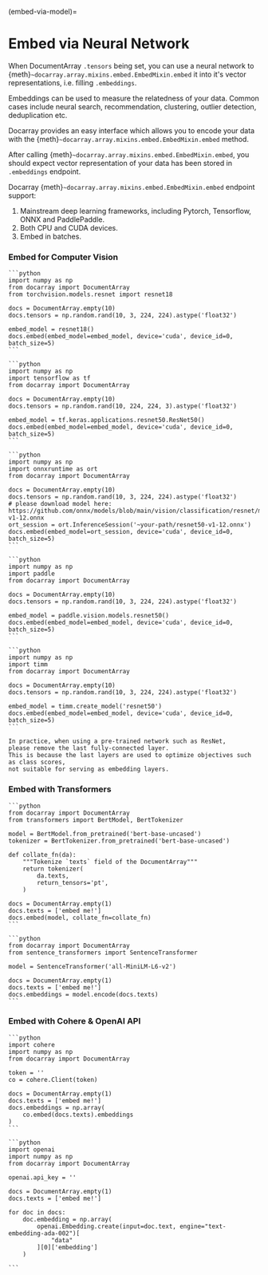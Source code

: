 (embed-via-model)=
# Embed via Neural Network

When DocumentArray `.tensors` being set,
you can use a neural network to {meth}`~docarray.array.mixins.embed.EmbedMixin.embed` it into it's vector representations,
i.e. filling `.embeddings`.

Embeddings can be used to measure the relatedness of your data.
Common cases include neural search, recommendation, clustering, outlier detection, deduplication etc.

Docarray provides an easy interface which allows you to encode your data with
the {meth}`~docarray.array.mixins.embed.EmbedMixin.embed` method.

After calling {meth}`~docarray.array.mixins.embed.EmbedMixin.embed`,
you should expect vector representation of your data has been stored in `.embeddings` endpoint.

Docarray {meth}`~docarray.array.mixins.embed.EmbedMixin.embed` endpoint support:

1. Mainstream deep learning frameworks, including Pytorch, Tensorflow, ONNX and PaddlePaddle.
2. Both CPU and CUDA devices.
3. Embed in batches.

### Embed for Computer Vision

````{tab} Torchvision ResNet50
```python
import numpy as np
from docarray import DocumentArray
from torchvision.models.resnet import resnet18

docs = DocumentArray.empty(10)
docs.tensors = np.random.rand(10, 3, 224, 224).astype('float32')

embed_model = resnet18()
docs.embed(embed_model=embed_model, device='cuda', device_id=0, batch_size=5)
```
````
````{tab} Tensorflow ResNet50
```python
import numpy as np
import tensorflow as tf
from docarray import DocumentArray

docs = DocumentArray.empty(10)
docs.tensors = np.random.rand(10, 224, 224, 3).astype('float32')

embed_model = tf.keras.applications.resnet50.ResNet50()
docs.embed(embed_model=embed_model, device='cuda', device_id=0, batch_size=5)
```
````
````{tab} ONNX ResNet50
```python
import numpy as np
import onnxruntime as ort
from docarray import DocumentArray

docs = DocumentArray.empty(10)
docs.tensors = np.random.rand(10, 3, 224, 224).astype('float32')
# please download model here: https://github.com/onnx/models/blob/main/vision/classification/resnet/model/resnet50-v1-12.onnx
ort_session = ort.InferenceSession('~your-path/resnet50-v1-12.onnx')
docs.embed(embed_model=ort_session, device='cuda', device_id=0, batch_size=5)
```
````
````{tab} PaddlePaddle ResNet50
```python
import numpy as np
import paddle
from docarray import DocumentArray

docs = DocumentArray.empty(10)
docs.tensors = np.random.rand(10, 3, 224, 224).astype('float32')

embed_model = paddle.vision.models.resnet50()
docs.embed(embed_model=embed_model, device='cuda', device_id=0, batch_size=5)
```
````
````{tab} Timm ResNet50
```python
import numpy as np
import timm
from docarray import DocumentArray

docs = DocumentArray.empty(10)
docs.tensors = np.random.rand(10, 3, 224, 224).astype('float32')

embed_model = timm.create_model('resnet50')
docs.embed(embed_model=embed_model, device='cuda', device_id=0, batch_size=5)
```
````

```{important}
In practice, when using a pre-trained network such as ResNet,
please remove the last fully-connected layer.
This is because the last layers are used to optimize objectives such as class scores,
not suitable for serving as embedding layers.
```


### Embed with Transformers

````{tab} Huggingface Transformers
```python
from docarray import DocumentArray
from transformers import BertModel, BertTokenizer

model = BertModel.from_pretrained('bert-base-uncased')
tokenizer = BertTokenizer.from_pretrained('bert-base-uncased')

def collate_fn(da):
    """Tokenize `texts` field of the DocumentArray"""
    return tokenizer(
        da.texts,
        return_tensors='pt',
    )

docs = DocumentArray.empty(1)
docs.texts = ['embed me!']
docs.embed(model, collate_fn=collate_fn)
```
````
````{tab} Sentence Transformers
```python
from docarray import DocumentArray
from sentence_transformers import SentenceTransformer

model = SentenceTransformer('all-MiniLM-L6-v2')

docs = DocumentArray.empty(1)
docs.texts = ['embed me!']
docs.embeddings = model.encode(docs.texts)
```
````

### Embed with Cohere & OpenAI API

````{tab} Cohere
```python
import cohere
import numpy as np
from docarray import DocumentArray

token = ''
co = cohere.Client(token)

docs = DocumentArray.empty(1)
docs.texts = ['embed me!']
docs.embeddings = np.array(
    co.embed(docs.texts).embeddings
)
```
````
````{tab} OpenAI
```python
import openai
import numpy as np
from docarray import DocumentArray

openai.api_key = ''

docs = DocumentArray.empty(1)
docs.texts = ['embed me!']

for doc in docs:
    doc.embedding = np.array(
        openai.Embedding.create(input=doc.text, engine="text-embedding-ada-002")[
            "data"
        ][0]['embedding']
    )

```
````
